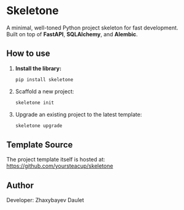 # Skeletone

A minimal, well-toned Python project skeleton for fast development.  
Built on top of **FastAPI**, **SQLAlchemy**, and **Alembic**.

## How to use

1. **Install the library:**  
   ```bash
   pip install skeletone
   ```
2. Scaffold a new project:
    ```bash
    skeletone init
    ```

3. Upgrade an existing project to the latest template:
    ```bash
    skeletone upgrade
    ```

## Template Source
The project template itself is hosted at:
https://github.com/yoursteacup/skeletone

## Author
Developer: Zhaxybayev Daulet
